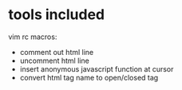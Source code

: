 # tools included

vim rc macros: 

*	comment out html line
*	uncomment html line
*	insert anonymous javascript function at cursor
*	convert html tag name to open/closed tag

